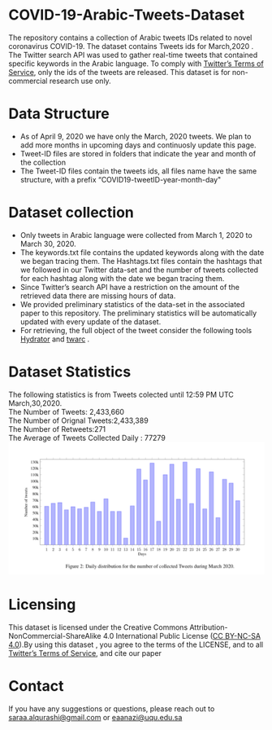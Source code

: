 # COVID-19-Arabic-Tweets-Dataset
The repository contains a collection of Arabic tweets IDs related to novel coronavirus COVID-19. The dataset contains Tweets ids for March,2020 . The Twitter search API was used to gather real-time tweets that contained specific keywords in the Arabic language. To comply with [Twitter’s Terms of Service](https://developer.twitter.com/en/developer-terms/agreement-and-policy), only the ids of the tweets are released. This dataset is for non-commercial research use only.
# Data Structure
* As of April 9, 2020 we have only the March, 2020 tweets. We plan to add more months in upcoming days
and continuosly update this page.
*	Tweet-ID files are stored in folders that indicate the year and month of the collection
*	The Tweet-ID files contain the tweets ids, all files name have the same structure, with a prefix “COVID19-tweetID-year-month-day"
# Dataset collection
*	Only tweets in Arabic language were collected from   March 1, 2020 to March 30, 2020.
* The keywords.txt file contains the updated keywords along with the date we began tracing them. The Hashtags.txt files contain the hashtags that we followed in our Twitter data-set and the number of tweets collected for each hashtag along with the date we began tracing them.
* Since Twitter’s search API have a restriction on the amount of the retrieved data there are missing hours of data.
* We provided preliminary statistics of the data-set in the associated paper to this repository. The preliminary statistics will be automatically updated with every update of the dataset.
* For retrieving, the full object of the tweet consider the following tools [Hydrator](https://github.com/DocNow/hydrator)  and [twarc](https://github.com/DocNow/twarc) .

# Dataset Statistics
The following statistics is from Tweets colected until 12:59 PM UTC March,30,2020.<br/>
The Number of Tweets: 2,433,660<br/>
The Number of Orignal Tweets:2,433,389<br/>
The Number of  Retweets:271<br/>
The Average  of Tweets Collected Daily : 77279<br/>
![](images/daily_distributions.png)
# Licensing
This dataset is licensed under the Creative Commons Attribution-NonCommercial-ShareAlike 4.0 International Public License ([CC BY-NC-SA 4.0](https://creativecommons.org/licenses/by-nc-sa/4.0/)).By using this dataset , you agree to the terms of the LICENSE, and to all  [Twitter’s Terms of Service](https://developer.twitter.com/en/developer-terms/agreement-and-policy), and cite our paper
# Contact  
If you have any suggestions or questions, please reach out to saraa.alqurashi@gmail.com  or  eaanazi@uqu.edu.sa
 
